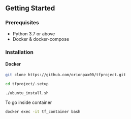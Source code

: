 ## Getting Started

### Prerequisites
* Python 3.7 or above
* Docker & docker-compose

### Installation
#### Docker

```sh
git clone https://github.com/orionpax00/tfproject.git
```
```sh
cd tfproject/.setup
```
```sh
./ubuntu_install.sh
```
To go inside container
```sh
docker exec -it tf_container bash
```